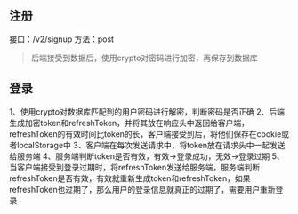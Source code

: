 ## 注册
接口：/v2/signup
方法：post
> 后端接受到数据后，使用crypto对密码进行加密，再保存到数据库

## 登录
1、使用crypto对数据库匹配到的用户密码进行解密，判断密码是否正确
2、后端生成加密token和refreshToken，并将其放在响应头中返回给客户端，refreshToken的有效时间比token的长，客户端接受到后，将他们保存在cookie或者localStorage中
3、客户端在每次发送请求中，将token放在请求头中一起发送给服务端
4、服务端判断token是否有效，有效->登录成功，无效->登录过期
5、当客户端接受到登录过期时，将refreshToken发送给服务端，服务端判断refreshToken是否有效，有效就重新生成token和refreshToken，如果refreshToken也过期了，那么用户的登录信息就真正的过期了，需要用户重新登录
